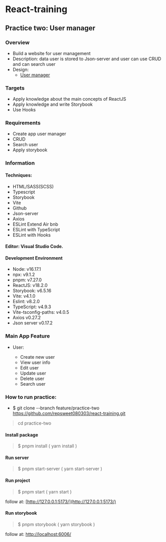 # React-training

## Practice two: User manager

### Overview

- Build a website for user management
- Description: data user is stored to Json-server and user can use CRUD and can search user
- Design:
  - [User manager](https://webix.com/demos/user-manager/)

### Targets

- Apply knowledge about the main concepts of ReactJS
- Apply knowledge and write Storybook
- Use Hooks

### Requirements

- Create app user manager
- CRUD
- Search user
- Apply storybook

### Information

#### Techniques:

- HTML/SASS(SCSS)
- Typescript
- Storybook
- Vite
- Github
- Json-server
- Axios
- ESLint Extend Air bnb
- ESLint with TypeScript
- ESLint with Hooks

#### Editor: Visual Studio Code.

#### Development Environment

- Node: v16.17.1
- npx: v9.1.2
- pnpm: v7.27.0
- ReactJS: v18.2.0
- Storybook: v6.5.16
- Vite: v4.1.0
- Eslint: v8.2.0
- TypeScript: v4.9.3
- Vite-tsconfig-paths: v4.0.5
- Axios v0.27.2
- Json server v0.17.2

### Main App Feature

- User:

  - Create new user
  - View user info
  - Edit user
  - Update user
  - Delete user
  - Search user

### How to run practice:

- $ git clone --branch feature/practice-two https://github.com/repsweet080303/react-training.git

> cd practice-two

#### Install package

> $ pnpm install ( yarn install )

#### Run server

> $ pnpm start-server ( yarn start-server )

#### Run project

> $ pnpm start ( yarn start )

follow at: [http://127.0.0.1:5173/](http://127.0.0.1:5173/)

#### Run storybook

> $ pnpm storybook ( yarn storybook )

follow at: [http://localhost:6006/](http://localhost:6006/)
